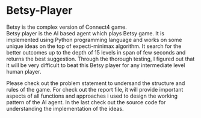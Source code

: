 # Betsy-Player
Betsy is the complex version of Connect4 game.  
Betsy player is the AI based agent which plays Betsy game.
It is implemented using Python programming language and works on some unique ideas on the top of expecti-minimax algorithm. 
It search for the better outcomes up to the depth of 15 levels in span of few seconds and returns the best suggestion. 
Through the thorough testing, I figured out that it will be very difficult to beat this Betsy player for any intermediate level human player.

Please check out the problem statement to undersand the structure and rules of the game. For check out the report file, it will provide 
important aspects of all functions and approaches i used to design the working pattern of the AI agent. In the last check out the source code 
for understanding the implementation of the ideas. 
